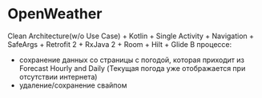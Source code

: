# OpenWeather
Clean Architecture(w/o Use Case) + Kotlin + Single Activity + Navigation + SafeArgs + Retrofit 2 + RxJava 2 + Room + Hilt + Glide
В процессе:
- сохранение данных со страницы с погодой, которая приходит из Forecast Hourly and Daily (Текущая погода уже отображается при отсутствии интернета)
- удаление/сохранение свайпом
